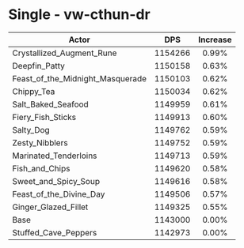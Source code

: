 # Single - vw-cthun-dr
| Actor | DPS | Increase |
|---|:---:|:---:|
|Crystallized_Augment_Rune|1154266|0.99%|
|Deepfin_Patty|1150158|0.63%|
|Feast_of_the_Midnight_Masquerade|1150103|0.62%|
|Chippy_Tea|1150034|0.62%|
|Salt_Baked_Seafood|1149959|0.61%|
|Fiery_Fish_Sticks|1149913|0.60%|
|Salty_Dog|1149762|0.59%|
|Zesty_Nibblers|1149752|0.59%|
|Marinated_Tenderloins|1149713|0.59%|
|Fish_and_Chips|1149620|0.58%|
|Sweet_and_Spicy_Soup|1149616|0.58%|
|Feast_of_the_Divine_Day|1149506|0.57%|
|Ginger_Glazed_Fillet|1149325|0.55%|
|Base|1143000|0.00%|
|Stuffed_Cave_Peppers|1142973|0.00%|
